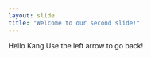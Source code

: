 ```yaml
---
layout: slide
title: "Welcome to our second slide!"
---
```

Hello Kang
Use the left arrow to go back!
